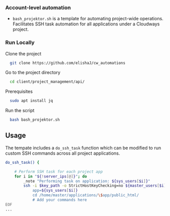 
### Account-level automation
* `bash_projektor.sh` is a template for automating project-wide operations. Facilitates SSH task automation for all applications under a Cloudways project.


### Run Locally

Clone the project

```bash
  git clone https://github.com/elishaJ/cw_automations
```

Go to the project directory

```bash
  cd client/project_management/api/
```

Prerequisites

```bash
  sudo apt install jq
```

Run the script

```bash
  bash bash_projektor.sh
```


## Usage
The tempate includes a `do_ssh_task` function which can be modified to run custom SSH commands across all project applications.

```bash
do_ssh_task() {

    # Perform SSH task for each project app
    for i in "${!server_ips[@]}"; do
        _note "Performing task on application: ${sys_users[$i]}"
        ssh -i $key_path -o StrictHostKeyChecking=no ${master_users[$i]}@${server_ips[$i]} 'bash -s' <<EOF
            app=${sys_users[$i]}
            cd /home/master/applications/\$app/public_html/
            # Add your commands here
EOF
...
```
